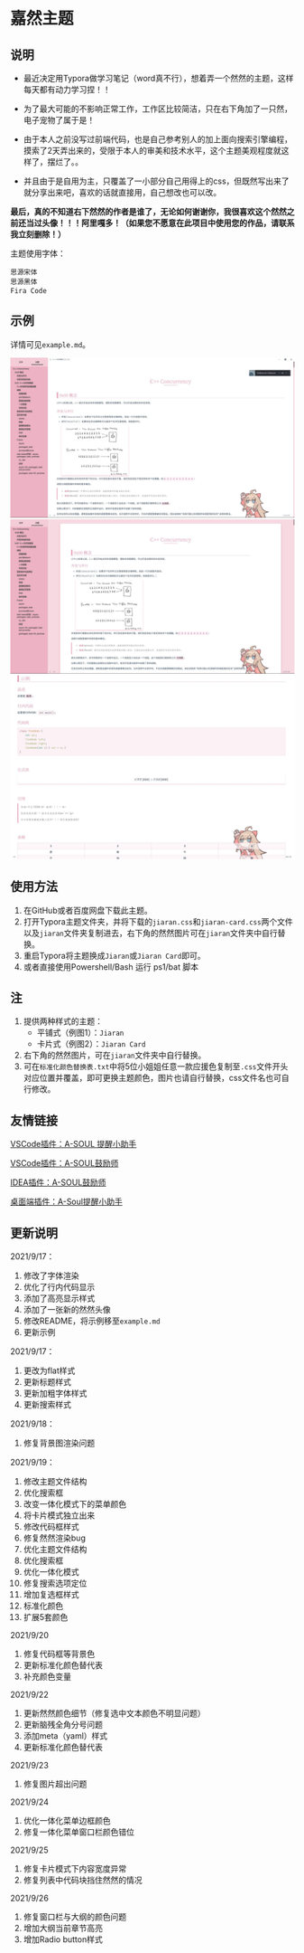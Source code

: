 # 嘉然主题

## 说明

- 最近决定用Typora做学习笔记（word真不行），想着弄一个然然的主题，这样每天都有动力学习捏！！

- 为了最大可能的不影响正常工作，工作区比较简洁，只在右下角加了一只然，电子宠物了属于是！
- 由于本人之前没写过前端代码，也是自己参考别人的加上面向搜索引擎编程，摸索了2天弄出来的，受限于本人的审美和技术水平，这个主题美观程度就这样了，摆烂了。。
- 并且由于是自用为主，只覆盖了一小部分自己用得上的css，但既然写出来了就分享出来吧，喜欢的话就直接用，自己想改也可以改。

**最后，真的不知道右下然然的作者是谁了，无论如何谢谢你，我很喜欢这个然然之前还当过头像！！！阿里嘎多！（如果您不愿意在此项目中使用您的作品，请联系我立刻删除！）**

主题使用字体：

```
思源宋体
思源黑体
Fira Code
```

## 示例

详情可见`example.md`。



<img src=".\screenshot.jpg" style="zoom:80%;" />

<img src=".\screenshot3.jpg" style="zoom:80%;" />

<img src=".\screenshot2.jpg" style="zoom:80%;" />



## 使用方法

1. 在GitHub或者百度网盘下载此主题。
2. 打开Typora主题文件夹，并将下载的`jiaran.css`和`jiaran-card.css`两个文件以及`jiaran`文件夹复制进去，右下角的然然图片可在`jiaran`文件夹中自行替换。
3. 重启Typora将主题换成`Jiaran`或`Jiaran Card`即可。
4. 或者直接使用Powershell/Bash 运行 ps1/bat 脚本

## 注

1. 提供两种样式的主题：
   * 平铺式（例图1）：`Jiaran`
   * 卡片式（例图2）：`Jiaran Card`
2. 右下角的然然图片，可在`jiaran`文件夹中自行替换。
3. 可在`标准化颜色替换表.txt`中将5位小姐姐任意一款应援色复制至`.css`文件开头对应位置并覆盖，即可更换主题颜色，图片也请自行替换，css文件名也可自行修改。

## 友情链接
[VSCode插件：A-SOUL 提醒小助手](https://github.com/luooooob/vscode-asoul-notifications)

[VSCode插件：A-SOUL鼓励师](https://github.com/as042971/vscode-asoul)

[IDEA插件：A-SOUL鼓励师](https://github.com/cnsky1103/A-SOUL-Reminder)

[桌面端插件：A-Soul提醒小助手](https://github.com/skykeyjoker/A-Soul-Notification)

## 更新说明

2021/9/17：

1. 修改了字体渲染
2. 优化了行内代码显示
3. 添加了高亮显示样式
4. 添加了一张新的然然头像
5. 修改README，将示例移至`example.md`
6. 更新示例

2021/9/17：

1. 更改为flat样式
2. 更新标题样式
3. 更新加粗字体样式
4. 更新搜索样式

2021/9/18：

1. 修复背景图渲染问题

2021/9/19：

1. 修改主题文件结构
2. 优化搜索框
3. 改变一体化模式下的菜单颜色
4. 将卡片模式独立出来
5. 修改代码框样式
6. 修复然然渲染bug
7. 优化主题文件结构
8. 优化搜索框
9. 优化一体化模式
10. 修复搜索选项定位
11. 增加复选框样式
12. 标准化颜色
13. 扩展5套颜色

2021/9/20

1. 修复代码框等背景色
2. 更新标准化颜色替代表
3. 补充颜色变量

2021/9/22

1. 更新然然颜色细节（修复选中文本颜色不明显问题）
2. 更新脑残全角分号问题
3. 添加meta（yaml）样式
4. 更新标准化颜色替代表

2021/9/23

1. 修复图片超出问题

2021/9/24

1. 优化一体化菜单边框颜色
2. 修复一体化菜单窗口栏颜色错位
   

2021/9/25

1. 修复卡片模式下内容宽度异常
2. 修复列表中代码块挡住然然的情况

2021/9/26

1. 修复窗口栏与大纲的颜色问题
2. 增加大纲当前章节高亮
3. 增加Radio button样式





